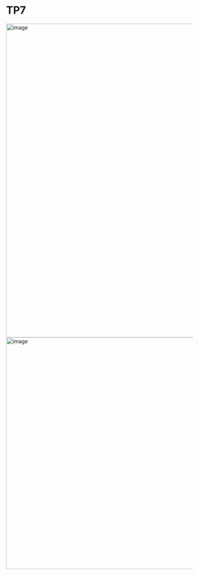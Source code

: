 # TP7
<img width="1797" height="846" alt="image" src="https://github.com/user-attachments/assets/72b057ff-82df-40e6-9c30-7b0c4eece005" />
<img width="1001" height="625" alt="image" src="https://github.com/user-attachments/assets/3ad3dbd7-b8ce-4844-abb7-3fcc8f02e433" />
